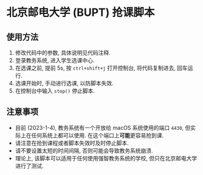 # 北京邮电大学 (BUPT) 抢课脚本

## 使用方法

1. 修改代码中的参数, 具体说明见代码注释.
2. 登录教务系统, 进入学生选课中心.
3. 在选课之前, 提前 5s, 按 `ctrl+shift+j` 打开控制台, 将代码复制进去, 回车运行.
4. 选课开始时, 手动进行选课, 以防脚本失效.
5. 在控制台中输入 `stop()` 停止脚本.

## 注意事项

- 目前 (2023-1-4), 教务系统有一个开放给 macOS 系统使用的端口 `4430`, 但实际上在任何系统上都可以使用. 在这个端口上**可能**更容易抢到课.
- 请注意在抢到课程或者脚本失效时及时停止脚本.
- 请不要设置太短的时间间隔, 否则可能会导致教务系统崩溃.
- 理论上, 该脚本可以适用于任何使用强智教务系统的学校, 但只在北京邮电大学进行了测试.
